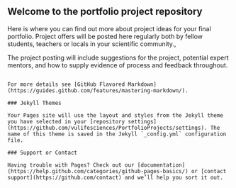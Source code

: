 ## Welcome to the portfolio project repository

Here is where you can find out more about project ideas for your final portfolio. 
Project offers will be posted here regularly both by fellow students, teachers or locals in your scientific community., 

The project posting will include suggestions for the project, potential expert mentors, and how to supply evidence of process and feedback throughout.

```

For more details see [GitHub Flavored Markdown](https://guides.github.com/features/mastering-markdown/).

### Jekyll Themes

Your Pages site will use the layout and styles from the Jekyll theme you have selected in your [repository settings](https://github.com/vulifesciences/PortfolioProjects/settings). The name of this theme is saved in the Jekyll `_config.yml` configuration file.

### Support or Contact

Having trouble with Pages? Check out our [documentation](https://help.github.com/categories/github-pages-basics/) or [contact support](https://github.com/contact) and we’ll help you sort it out.
